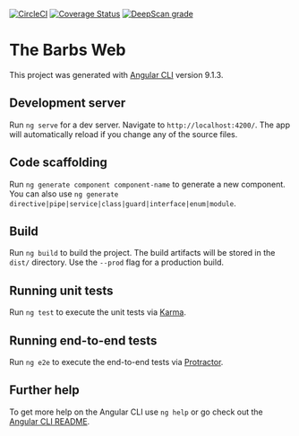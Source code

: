 [![CircleCI](https://circleci.com/gh/jjpaters/the-barbs-web/tree/master.svg?style=svg)](https://circleci.com/gh/jjpaters/the-barbs-web/tree/master)
[![Coverage Status](https://coveralls.io/repos/github/jjpaters/the-barbs-web/badge.svg?branch=circleci-pipeline)](https://coveralls.io/github/jjpaters/the-barbs-web?branch=circleci-pipeline)
[![DeepScan grade](https://deepscan.io/api/teams/3232/projects/12605/branches/195504/badge/grade.svg)](https://deepscan.io/dashboard#view=project&tid=3232&pid=12605&bid=195504)

# The Barbs Web

This project was generated with [Angular CLI](https://github.com/angular/angular-cli) version 9.1.3.

## Development server

Run `ng serve` for a dev server. Navigate to `http://localhost:4200/`. The app will automatically reload if you change any of the source files.

## Code scaffolding

Run `ng generate component component-name` to generate a new component. You can also use `ng generate directive|pipe|service|class|guard|interface|enum|module`.

## Build

Run `ng build` to build the project. The build artifacts will be stored in the `dist/` directory. Use the `--prod` flag for a production build.

## Running unit tests

Run `ng test` to execute the unit tests via [Karma](https://karma-runner.github.io).

## Running end-to-end tests

Run `ng e2e` to execute the end-to-end tests via [Protractor](http://www.protractortest.org/).

## Further help

To get more help on the Angular CLI use `ng help` or go check out the [Angular CLI README](https://github.com/angular/angular-cli/blob/master/README.md).
